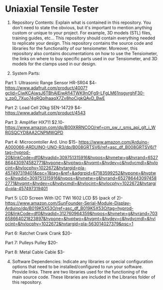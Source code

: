 # Uniaxial Tensile Tester
1. Repository Contents: Explain what is contained in this repository. You don't need to state the obvious, but it's
important to mention anything custom or unique to your project. For example, 3D models (STL) files, training
guides, etc... This repository should contain everything needed to replicate your design.
This repository contains the source code and libraries for the functionality of our tensiometer. Moreover, this repository also contains documentations on how to use the Tensiometer, the links on where to buy specific parts used in our Tensiometer, and 3D models for the clamps used in our design.




2. System Parts:

Part 1: Ultrasonic Range Sensor HR-SR04 $4- https://www.adafruit.com/product/4007?gclid=CjwKCAjwsJ6TBhAIEiwAfl4TWK9nOFg9-LFgLM61nsgyrghF30-v_zp0_7Xuo74gRQpIhaaqX7Zv8hoCigkQAvD_BwE

Part 2: Load Cell 20kg SEN-14729 $4- https://www.adafruit.com/product/4543

Part 3: Amplifier HX711 $2.10- https://www.amazon.com/dp/B00XRRNCOO/ref=cm_sw_r_sms_api_glt_i_WRGSQCYD8AA2CNPMWQPD

Part 4: Microcontoller Ard. Uno $15- https://www.amazon.com/Arduino-A000066-ARDUINO-UNO-R3/dp/B008GRTSV6/ref=asc_df_B008GRTSV6/?tag=hyprod-20&linkCode=df0&hvadid=309751315916&hvpos=&hvnetw=g&hvrand=6527864430974582771&hvpone=&hvptwo=&hvqmt=&hvdev=c&hvdvcmdl=&hvlocint=&hvlocphy=1022672&hvtargid=pla-457497319401&psc=1&tag=&ref=&adgrpid=67183599252&hvpone=&hvptwo=&hvadid=309751315916&hvpos=&hvnetw=g&hvrand=6527864430974582771&hvqmt=&hvdev=c&hvdvcmdl=&hvlocint=&hvlocphy=1022672&hvtargid=pla-457497319401

Part 5: LCD Screen With I2C TWI 1602 LCD $5 (pack of 2)- https://www.amazon.com/SunFounder-Serial-Module-Display-Arduino/dp/B019K5X53O/ref=asc_df_B019K5X53O/tag=hyprod-20&linkCode=df0&hvadid=312760964359&hvpos=&hvnetw=g&hvrand=703658664021823897&hvpone=&hvptwo=&hvqmt=&hvdev=c&hvdvcmdl=&hvlocint=&hvlocphy=1022672&hvtargid=pla-563014027379&psc=1

Part 6: Ratchet Crank Crank $20-

Part 7: Pulleys Pulley $20-

Part 8: Metal Cable Cable $3-





4. Software Dependencies: Indicate any libraries or special configuration options that need to be
installed/configured to run your software. Provide links.
There are two libraries used for the functioning of the main source code. These libraries are included in the Libraries folder of this repository.
